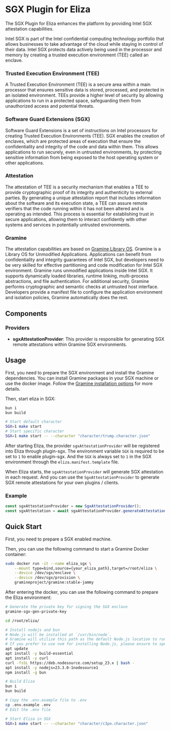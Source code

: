 # SGX Plugin for Eliza

The SGX Plugin for Eliza enhances the platform by providing Intel SGX attestation capabilities.

Intel SGX is part of the Intel confidential computing technology portfolio that allows businesses to take advantage of the cloud while staying in control of their data. Intel SGX protects data actively being used in the processor and memory by creating a trusted execution environment (TEE) called an enclave.

### Trusted Execution Environment (TEE)

A Trusted Execution Environment (TEE) is a secure area within a main processor that ensures sensitive data is stored, processed, and protected in an isolated environment. TEEs provide a higher level of security by allowing applications to run in a protected space, safeguarding them from unauthorized access and potential threats.

### Software Guard Extensions (SGX)

Software Guard Extensions is a set of instructions on Intel processors for creating Trusted Execution Environments (TEE). SGX enables the creation of enclaves, which are protected areas of execution that ensure the confidentiality and integrity of the code and data within them. This allows applications to run securely, even in untrusted environments, by protecting sensitive information from being exposed to the host operating system or other applications.

### Attestation

The attestation of TEE is a security mechanism that enables a TEE to provide cryptographic proof of its integrity and authenticity to external parties. By generating a unique attestation report that includes information about the software and its execution state, a TEE can assure remote verifiers that the code running within it has not been altered and is operating as intended. This process is essential for establishing trust in secure applications, allowing them to interact confidently with other systems and services in potentially untrusted environments.

### Gramine

The attestation capabilities are based on [Gramine Library OS](https://github.com/gramineproject/gramine). Gramine is a Library OS for Unmodified Applications. Applications can benefit from confidentiality and integrity guarantees of Intel SGX, but developers need to be very skilled for effective partitioning and code modification for Intel SGX environment.
Gramine runs unmodified applications inside Intel SGX. It supports dynamically loaded libraries, runtime linking, multi-process abstractions, and file authentication. For additional security, Gramine performs cryptographic and semantic checks at untrusted host interface. Developers provide a manifest file to configure the application environment and isolation policies, Gramine automatically does the rest.

## Components

### Providers

- **sgxAttestationProvider**: This provider is responsible for generating SGX remote attestations within Gramine SGX environments.

## Usage

First, you need to prepare the SGX environment and install the Gramine dependencies.
You can install Gramine packages in your SGX machine or use the docker image. Follow the [Gramine installation options](https://gramine.readthedocs.io/en/latest/installation.html) for more details.

Then, start eliza in SGX:

```bash
bun i
bun build

# Start default character
SGX=1 make start
# Start specific character
SGX=1 make start -- --character "character/trump.character.json"
```

After starting Eliza, the provider `sgxAttestationProvider` will be registered into Eliza through plugin-sgx. The environment variable `SGX` is required to be set to `1` to enable plugin-sgx. And the `SGX` is always set to `1` in the SGX environment through the `eliza.manifest.template` file.

When Eliza starts, the `sgxAttestationProvider` will generate SGX attestation in each request. And you can use the `SgxAttestationProvider` to generate SGX remote attestations for your own plugins / clients.

### Example

```typescript
const sgxAttestationProvider = new SgxAttestationProvider();
const sgxAttestation = await sgxAttestationProvider.generateAttestation(userReport);
```

## Quick Start

First, you need to prepare a SGX enabled machine.

Then, you can use the following command to start a Gramine Docker container:

```bash
sudo docker run -it --name eliza_sgx \
    --mount type=bind,source={your_eliza_path},target=/root/eliza \
    --device /dev/sgx/enclave \
    --device /dev/sgx/provision \
    gramineproject/gramine:stable-jammy
```

After entering the docker, you can use the following command to prepare the Eliza environment:

```bash
# Generate the private key for signing the SGX enclave
gramine-sgx-gen-private-key

cd /root/eliza/

# Install nodejs and bun
# Node.js will be installed at `/usr/bin/node`.
# Gramine will utilize this path as the default Node.js location to run Eliza.
# If you prefer to use nvm for installing Node.js, please ensure to specify the Node.js path in the Makefile, as the installation path for nvm is not `/usr/bin/node`.
apt update
apt install -y build-essential
apt install -y curl
curl -fsSL https://deb.nodesource.com/setup_23.x | bash -
apt install -y nodejs=23.3.0-1nodesource1
npm install -g bun

# Build Eliza
bun i
bun build

# Copy the .env.example file to .env
cp .env.example .env
# Edit the .env file

# Start Eliza in SGX
SGX=1 make start -- --character "character/c3po.character.json"
```
